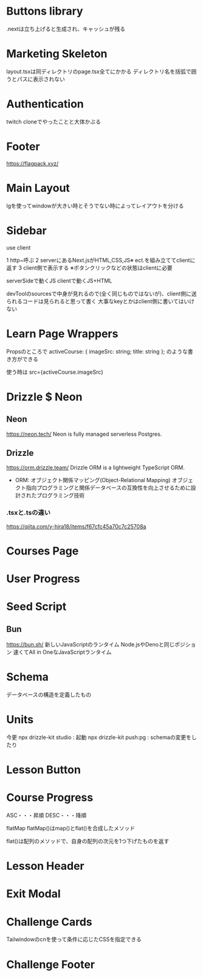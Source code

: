# Buttons library
.nextは立ち上げると生成され、キャッシュが残る

# Marketing Skeleton
layout.tsxは同ディレクトリのpage.tsx全てにかかる
ディレクトリ名を括弧で囲うとパスに表示されない

# Authentication
twitch cloneでやったことと大体かぶる

# Footer
https://flagpack.xyz/

# Main Layout
lgを使ってwindowが大きい時とそうでない時によってレイアウトを分ける

# Sidebar
use client

1 http~呼ぶ
2 serverにあるNext.jsがHTML,CSS,JS※ ect.を組み立ててclientに返す
3 client側で表示する
※ボタンクリックなどの状態はclientに必要

serverSideで動くJS
clientで動くJS+HTML

devToolのsourcesで中身が見れるので(全く同じものではないが)、client側に送られるコードは見られると思って書く
大事なkeyとかはclient側に書いてはいけない

# Learn Page Wrappers
Propsのところで
activeCourse: { imageSrc: string; title: string };
のような書き方ができる

使う時は
src={activeCourse.imageSrc}

# Drizzle $ Neon

## Neon
https://neon.tech/
Neon is fully managed serverless Postgres.

## Drizzle
https://orm.drizzle.team/
Drizzle ORM is a lightweight TypeScript ORM.

- ORM: オブジェクト関係マッピング(Object-Relational Mapping)
オブジェクト指向プログラミングと関係データベースの互換性を向上させるために設計されたプログラミング技術


### .tsxと.tsの違い
https://qiita.com/y-hira18/items/f67cfc45a70c7c25708a

# Courses Page

# User Progress

# Seed Script

## Bun
https://bun.sh/
新しいJavaScriptのランタイム
Node.jsやDenoと同じポジション
速くてAll in OneなJavaScriptランタイム

# Schema
データベースの構造を定義したもの

# Units

今更
npx drizzle-kit studio : 起動
npx drizzle-kit push:pg : schemaの変更をしたり

# Lesson Button

# Course Progress
ASC・・・昇順
DESC・・・降順

flatMap
flatMap()はmap()とflat()を合成したメソッド

flat()は配列のメソッドで、自身の配列の次元を1つ下げたものを返す

# Lesson Header

# Exit Modal

# Challenge Cards
Tailwindowのcnを使って条件に応じたCSSを指定できる

# Challenge Footer